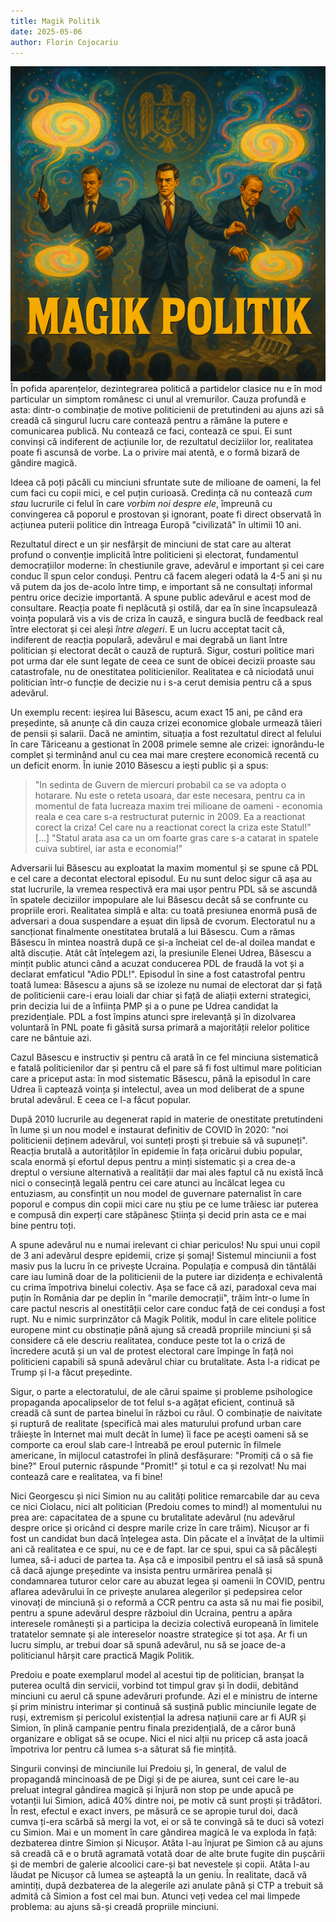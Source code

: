 ```yaml
---
title: Magik Politik
date: 2025-05-06
author: Florin Cojocariu
---
```


![Magik Politik](static/images/uploads/magik_politik.png)
În pofida aparențelor, dezintegrarea politică a partidelor clasice nu e în mod particular un simptom românesc ci unul al vremurilor. Cauza profundă e asta: dintr-o combinație de motive politicienii de pretutindeni au ajuns azi să creadă că singurul lucru care contează pentru a rămâne la putere e comunicarea publică. Nu contează ce faci, contează ce spui. Ei sunt convinși că indiferent de acțiunile lor, de rezultatul deciziilor lor, realitatea poate fi ascunsă de vorbe. La o privire mai atentă, e o formă bizară de gândire magică.

Ideea că poți păcăli cu minciuni sfruntate sute de milioane de oameni, la fel cum faci cu copii mici, e cel puțin curioasă. Credința că nu contează _cum stau_ lucrurile ci felul în care _vorbim noi despre ele_, împreună cu convingerea că poporul e prostovan și ignorant, poate fi direct observată în acțiunea puterii politice din întreaga Europă "civilizată" în ultimii 10 ani.

Rezultatul direct e un șir nesfârșit de minciuni de stat care au alterat profund o convenție implicită între politicieni și electorat, fundamentul democrațiilor moderne: în chestiunile grave, adevărul e important și cei care conduc îl spun celor conduși. Pentru că facem alegeri odată la 4-5 ani și nu vă putem da jos de-acolo între timp, e important  să ne consultați informal pentru orice decizie importantă. A spune public adevărul e acest mod de consultare. Reacția poate fi neplăcută și ostilă, dar ea în sine încapsulează voința populară vis a vis de criza în cauză, e singura buclă de feedback real între electorat și cei aleși _între alegeri_. E un lucru acceptat tacit că, indiferent de reacția populară, adevărul e mai degrabă un liant între politician și electorat decât o cauză de ruptură. Sigur, costuri politice mari pot urma dar ele sunt legate de ceea ce sunt de obicei decizii proaste sau catastrofale, nu de onestitatea politicienilor. Realitatea e că niciodată unui politician într-o funcție de decizie nu i s-a cerut demisia pentru că a spus adevărul.

Un exemplu recent: ieșirea lui Băsescu, acum exact 15 ani, pe când era președinte, să anunțe că din cauza crizei economice globale urmează tăieri de pensii și salarii. Dacă ne amintim, situația a fost rezultatul direct al felului în care Tăriceanu a gestionat în 2008 primele semne ale crizei: ignorându-le complet și terminând anul cu cea mai mare creștere economică recentă cu un deficit enorm. În iunie 2010 Băsescu a iești public și a spus:

> "In sedinta de Guvern de miercuri probabil ca se va adopta o hotarare. Nu este o reteta usoara, dar este necesara, pentru ca in momentul de fata lucreaza maxim trei milioane de oameni - economia reala e cea care s-a restructurat puternic in 2009. Ea a reactionat corect la criza! Cel care nu a reactionat corect la criza este Statul!" [...] "Statul arata asa ca un om foarte gras care s-a catarat in spatele cuiva subtirel, iar asta e economia!"

Adversarii lui Băsescu au exploatat la maxim momentul și se spune că PDL e cel care a decontat electoral episodul. Eu nu sunt deloc sigur că așa au stat lucrurile, la vremea respectivă era mai ușor pentru PDL să se ascundă în spatele deciziilor impopulare ale lui Băsescu decât să se confrunte cu propriile erori. Realitatea simplă e alta: cu toată presiunea enormă pusă de adversari a doua suspendare a eșuat din lipsă de cvorum. Electoratul nu a sancționat finalmente onestitatea brutală a lui Băsescu. Cum a rămas Băsescu în mintea noastră după ce și-a încheiat cel de-al doilea mandat e altă discuție. Atât cât înțelegem azi, la presiunile Elenei Udrea, Băsescu a mințit public atunci când a acuzat conducerea PDL de fraudă la vot și a declarat emfaticul "Adio PDL!". Episodul în sine a fost catastrofal pentru toată lumea: Băsescu a ajuns să se izoleze nu numai de electorat dar și față de politicienii care-i erau loiali dar chiar și față de aliații externi strategici, prin decizia lui de a înființa PMP și a o pune pe Udrea candidat la prezidențiale. PDL a fost împins atunci spre irelevanță și în dizolvarea voluntară în PNL poate fi găsită sursa primară a majorității relelor politice care ne bântuie azi.

Cazul Băsescu e instructiv și pentru că arată în ce fel minciuna sistematică e fatală politicienilor dar și pentru că el pare să fi fost ultimul mare politician care a priceput asta: în mod sistematic Băsescu, până la episodul în care Udrea îi captează voința și intelectul, avea un mod deliberat de a spune brutal adevărul. E ceea ce l-a făcut popular.

După 2010 lucrurile au degenerat rapid in materie de onestitate pretutindeni în lume și un nou model e instaurat definitiv de COVID în 2020: "noi politicienii deținem adevărul, voi sunteți proști și trebuie să vă supuneți". Reacția brutală a autorităților în epidemie în fața oricărui dubiu popular, scala enormă și efortul depus pentru a minți sistematic și a crea de-a dreptul o versiune alternativă a realității dar mai ales faptul că nu există încă nici o consecință legală pentru cei care atunci au încălcat legea cu entuziasm, au consfințit un nou model de guvernare paternalist în care poporul e compus din copii mici care nu știu pe ce lume trăiesc iar puterea e compusă din experți care stăpânesc Știința și decid prin asta ce e mai bine pentru toți.

A spune adevărul nu e numai irelevant ci chiar periculos! Nu spui unui copil de 3 ani adevărul despre epidemii, crize și șomaj! Sistemul minciunii a fost masiv pus la lucru în ce privește Ucraina. Populația e compusă din tăntălăi care iau lumină doar de la politicienii de la putere iar dizidența e echivalentă cu crima împotriva binelui colectiv. Așa se face că azi, paradoxal ceva mai puțin în România dar pe deplin în "marile democrații", trăim într-o lume în care pactul nescris al onestității celor care conduc față de cei conduși a fost rupt. Nu e nimic surprinzător că Magik Politik, modul în care elitele politice europene mint cu obstinație până ajung să creadă propriile minciuni și să considere că ele descriu realitatea, conduce peste tot la o criză de încredere acută și un val de protest electoral care împinge în față noi politicieni capabili să spună adevărul chiar cu brutalitate. Asta l-a ridicat pe Trump și l-a făcut președinte.

Sigur, o parte a electoratului, de ale cărui spaime și probleme psihologice propaganda apocalipselor de tot felul s-a agățat eficient, continuă să creadă că sunt de partea binelui în război cu răul. O combinație de naivitate și ruptură de realitate (specifică mai ales maturului profund urban care trăiește în Internet mai mult decât în lume) îi face pe acești oameni să se comporte ca eroul slab care-l întreabă pe eroul puternic în filmele americane, în mijlocul catastrofei în plină desfășurare: "Promiți că o să fie bine?" Eroul puternic răspunde "Promit!" și totul e ca și rezolvat! Nu mai contează care e realitatea, va fi bine!

Nici Georgescu și nici Simion nu au calități politice remarcabile dar au ceva ce nici Ciolacu, nici alt politician (Predoiu comes to mind!) al momentului nu prea are: capacitatea de a spune cu brutalitate adevărul (nu adevărul despre orice și oricând ci despre marile crize în care trăim). Nicușor ar fi fost un candidat bun dacă înțelegea asta. Din păcate el a învățat de la ultimii ani că realitatea e ce spui, nu ce e de fapt. Iar ce spui, spui ca să păcălești lumea, să-i aduci de partea ta. Așa că e imposibil pentru el să iasă să spună că dacă ajunge președinte va insista pentru urmărirea penală și condamnarea tuturor celor care au abuzat legea și oamenii în COVID, pentru aflarea adevărului în ce privește anularea alegerilor și pedepsirea celor vinovați de minciună și o reformă a CCR pentru ca asta să nu mai fie posibil, pentru a spune adevărul despre războiul din Ucraina, pentru a apăra interesele românești și a participa la decizia colectivă europeană în limitele tratatelor semnate și ale intereselor noastre strategice și tot așa. Ar fi un lucru simplu, ar trebui doar să spună adevărul, nu să se joace de-a politicianul hârșit care practică Magik Politik.

Predoiu e poate exemplarul model al acestui tip de politician, branșat la puterea ocultă din servicii, vorbind tot timpul grav și în dodii, debitând minciuni cu aerul că spune adevăruri profunde. Azi el e ministru de interne și prim ministru interimar și continuă să susțină public minciunile legate de ruși, extremism și pericolul existențial la adresa națiunii care ar fi AUR și Simion, în plină campanie pentru finala prezidențială, de a căror bună organizare e obligat să se ocupe. Nici el nici alții nu pricep că asta joacă împotriva lor pentru că lumea s-a săturat să fie mințită.

Singurii convinși de minciunile lui Predoiu și, în general, de valul de propagandă mincinoasă de pe Digi și de pe aiurea, sunt cei care le-au preluat integral gândirea magică și înjură non stop pe unde apucă pe votanții lui Simion, adică 40% dintre noi, pe motiv că sunt proști și trădători. În rest, efectul e exact invers, pe măsură ce se apropie turul doi, dacă cumva ți-era scârbă să mergi la vot, ei or să te convingă să te duci să votezi cu Simion. Mai e un moment în care gândirea magică le va exploda în față: dezbaterea dintre Simion și Nicușor. Atâta l-au înjurat pe Simion că au ajuns să creadă că e o brută agramată votată doar de alte brute fugite din pușcării și de membri de galerie alcoolici care-și bat nevestele și copii. Atâta l-au lăudat pe Nicușor că lumea se așteaptă la un geniu. În realitate, dacă vă amintiți, după dezbaterea de la alegerile azi anulate până și CTP a trebuit să admită că Simion a fost cel mai bun. Atunci veți vedea cel mai limpede problema: au ajuns să-și creadă propriile minciuni.


